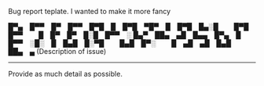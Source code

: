 Bug report teplate.
I wanted to make it more fancy


█▀▄ █▀▀ █▀ █▀▀ █▀█ █ █▀█ ▀█▀ █ █▀█ █▄░█   █▀█ █▀▀   █ █▀ █▀ █░█ █▀▀ ░
█▄▀ ██▄ ▄█ █▄▄ █▀▄ █ █▀▀ ░█░ █ █▄█ █░▀█   █▄█ █▀░   █ ▄█ ▄█ █▄█ ██▄ ▄
(Description of issue)
__________________________________________________________________________

Provide as much detail as possible.
